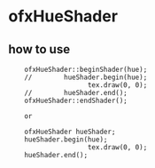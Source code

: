 ofxHueShader
======================

how to use
------
		ofxHueShader::beginShader(hue);
		//        hueShader.begin(hue);
						tex.draw(0, 0);
		//        hueShader.end();
		ofxHueShader::endShader();
		
		or
		
		ofxHueShader hueShader;		
		hueShader.begin(hue);
						tex.draw(0, 0);
		hueShader.end();
